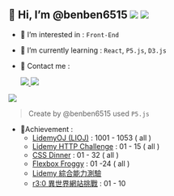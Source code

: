 ## 👋 Hi, I’m @benben6515 [![](https://img.shields.io/static/v1?label=idemy&message=[MTR05]&style=flat&branch=6.x&logo=librarything&colorA=a45&colorB=333)](https://bootcamp.lidemy.com/) [![](https://www.codewars.com/users/z2266109/badges/micro)](https://www.codewars.com/users/z2266109) 

- 👀 I’m interested in : `Front-End` 
- 🌱 I’m currently learning : `React`, `P5.js`, `D3.js`
- 🚀 Contact me : 


     [![](https://img.shields.io/static/v1?label=&message=benben6515&style=flat&branch=6.x&logo=mattermost&color=037fc6) ](https://chat.lidemy.com/lidemy/messages/@benben6515) [![](https://img.shields.io/static/v1?label=&message=z2266109&style=flat&branch=6.x&logo=gmail&color=eee) ](mailto:z2266109@gmail.com)


![](https://i.imgur.com/GrmzakT.gif)
> Create by @benben6515 used `P5.js`

- 🚩Achievement : 
  - [LidemyOJ (LIOJ)](https://oj.lidemy.com/) : 1001 - 1053 ( all )
  - [Lidemy HTTP Challenge](https://lidemy-http-challenge.herokuapp.com/start) : 01 - 15 ( all )
  - [CSS Dinner](https://flukeout.github.io/) : 01 - 32 ( all )
  - [Flexbox Froggy](http://flexboxfroggy.com/) : 01 -24 ( all )
  - [Lidemy 綜合能力測驗](http://mentor-program.co/huli/game/index.php)
  - [r3:0 異世界網站挑戰](https://r30challenge.herokuapp.com/) : 01 - 10


<!---
benben6515/benben6515 is a ✨ special ✨ repository because its `README.md` (this file) appears on your GitHub profile.
You can click the Preview link to take a look at your changes.
--->
